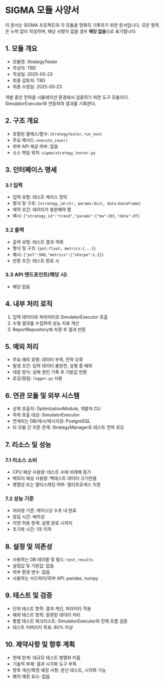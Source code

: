 # SIGMA 모듈 사양서

이 문서는 SIGMA 프로젝트의 각 모듈을 명확히 기록하기 위한 문서입니다. 모든 항목은 누락 없이 작성하며, 해당 사항이 없을 경우 **해당 없음**으로 표기합니다.

## 1. 모듈 개요
* 모듈명: StrategyTester
* 작성자: TBD
* 작성일: 2025-05-23
* 최종 검토자: TBD
* 최종 수정일: 2025-05-23

개발 중인 전략을 시뮬레이션 환경에서 검증하기 위한 도구 모듈이다. SimulatorExecutor와 연동하여 결과를 기록한다.

## 2. 구조 개요
* 포함된 클래스/함수: `StrategyTester`, `run_test`
* 주요 메서드: `execute_case()`
* 외부 API 제공 여부: 없음
* 소스 파일 위치: `sigma/strategy_tester.py`

## 3. 인터페이스 명세
### 3.1 입력
* 입력 유형: 테스트 케이스 정의
* 형식 및 구조: `{strategy_id:str, params:dict, data:DataFrame}`
* 제약 조건: 데이터가 충분해야 함
* 예시: `{"strategy_id":"trend","params":{"ma":10},"data":df}`

### 3.2 출력
* 출력 유형: 테스트 결과 객체
* 형식 및 구조: `{pnl:float, metrics:{...}}`
* 예시: `{"pnl":500,"metrics":{"sharpe":1.2}}`
* 반환 조건: 테스트 완료 시

### 3.3 API 엔드포인트(해당 시)
* 해당 없음

## 4. 내부 처리 로직
1. 입력 데이터와 파라미터로 SimulatorExecutor 호출
2. 수행 결과를 수집하여 성능 지표 계산
3. ReportRepository에 저장 후 결과 반환

## 5. 예외 처리
* 주요 예외 유형: 데이터 부족, 전략 오류
* 발생 조건: 입력 데이터 불완전, 실행 중 예외
* 대응 방식: 실패 원인 기록 후 기본값 반환
* 로깅/알림: `logger.py` 사용

## 6. 연관 모듈 및 외부 시스템
* 상위 호출자: OptimizationModule, 개발자 CLI
* 하위 호출 대상: SimulatorExecutor
* 연계되는 DB/캐시/메시지큐: PostgreSQL
* 타 모듈 간 의존 관계: StrategyManager로 테스트 전략 로딩

## 7. 리소스 및 성능
### 7.1 리소스 소비
* CPU 예상 사용량: 테스트 수에 비례해 증가
* 메모리 예상 사용량: 백테스트 데이터 크기만큼
* 병렬성 또는 멀티스레딩 여부: 멀티프로세스 지원

### 7.2 성능 기준
* 처리량 기준: 케이스당 수초 내 완료
* 응답 시간: 배치성
* 지연 허용 한계: 실행 완료 시까지
* 초기화 시간: 1초 이하

## 8. 설정 및 의존성
* 사용하는 DB 테이블 및 필드: `test_results`
* 설정값 및 기본값: 없음
* 외부 환경 변수: 없음
* 사용하는 서드파티/외부 API: pandas, numpy

## 9. 테스트 및 검증
* 단위 테스트 항목: 결과 계산, 파라미터 적용
* 예외 테스트 항목: 잘못된 데이터 처리
* 통합 테스트 체크리스트: SimulatorExecutor와 전체 흐름 검증
* 테스트 커버리지 목표: 80% 이상

## 10. 제약사항 및 향후 계획
* 현재 한계: 대규모 테스트 병렬화 미흡
* 기술적 부채: 결과 시각화 도구 부족
* 향후 개선/확장 예정 사항: 분산 테스트, 시각화 기능
* 폐지 예정 요소: 없음

